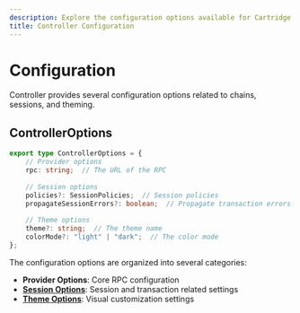 ```yaml
---
description: Explore the configuration options available for Cartridge Controller, including chain settings, session management, and theme customization.
title: Controller Configuration
---
```


# Configuration

Controller provides several configuration options related to chains, sessions, and theming.

## ControllerOptions

```typescript
export type ControllerOptions = {
    // Provider options
    rpc: string;  // The URL of the RPC
    
    // Session options 
    policies?: SessionPolicies;  // Session policies
    propagateSessionErrors?: boolean;  // Propagate transaction errors back to caller
    
    // Theme options
    theme?: string;  // The theme name
    colorMode?: "light" | "dark";  // The color mode
};
```

The configuration options are organized into several categories:

-   **Provider Options**: Core RPC configuration
-   [**Session Options**](./controller/sessions#session-options): Session and transaction related settings
-   [**Theme Options**](./controller/theming): Visual customization settings
